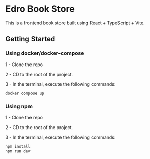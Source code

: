 # Edro Book Store

This is a frontend book store built using React + TypeScript + Vite.

## Getting Started

### Using docker/docker-compose

1 - Clone the repo

2 - CD to the root of the project.

3 - In the terminal, execute the following commands:

  ```bash
  docker compose up
  ```

### Using npm

1 - Clone the repo

2 - CD to the root of the project.

3 - In the terminal, execute the following commands:

  ```bash
  npm install
  npm run dev
  ```
